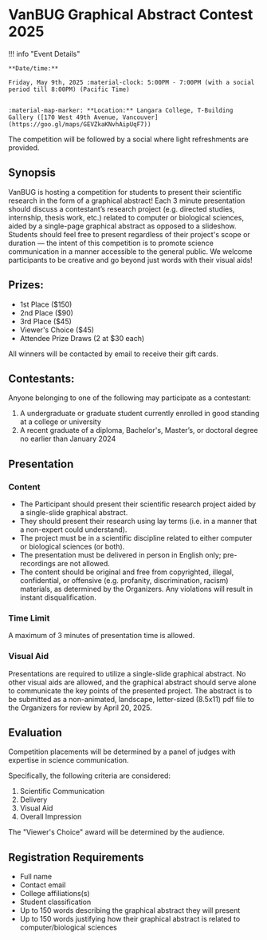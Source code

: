 # VanBUG Graphical Abstract Contest 2025

!!! info "Event Details"
    
    
    **Date/time:**
    
    Friday, May 9th, 2025 :material-clock: 5:00PM - 7:00PM (with a social period till 8:00PM) (Pacific Time)
    
    
    :material-map-marker: **Location:** Langara College, T-Building Gallery ([170 West 49th Avenue, Vancouver](https://goo.gl/maps/GEVZkaKNvhAipUqF7))

The competition will be followed by a social where light refreshments are provided.


## Synopsis

VanBUG is hosting a competition for students to present their scientific research in the form of a graphical abstract! Each 3 minute presentation should discuss a contestant’s research project (e.g. directed studies, internship, thesis work, etc.) related to computer or biological sciences, aided by a single-page graphical abstract as opposed to a slideshow. Students should feel free to present regardless of their project's scope or duration — the intent of this competition is to promote science communication in a manner accessible to the general public. We welcome participants to be creative and go beyond just words with their visual aids!

## Prizes:

- 1st Place ($150)
- 2nd Place ($90)
- 3rd Place ($45)
- Viewer's Choice ($45)
- Attendee Prize Draws (2 at $30 each)

All winners will be contacted by email to receive their gift cards.

## Contestants:

Anyone belonging to one of the following may participate as a contestant:

1. A undergraduate or graduate student currently enrolled in good standing at a college or university
2. A recent graduate of a diploma, Bachelor's, Master’s, or doctoral degree no earlier than January 2024

## Presentation

### Content
* The Participant should present their scientific research project aided by a single-slide graphical abstract. 
* They should present their research using lay terms (i.e. in a manner that a non-expert could understand).
* The project must be in a scientific discipline related to either computer or biological sciences (or both).
* The presentation must be delivered in person in English only; pre-recordings are not allowed.
* The content should be original and free from copyrighted, illegal, confidential, or offensive (e.g. profanity, discrimination, racism) materials, as determined by the Organizers. Any violations will result in instant disqualification.


### Time Limit

A maximum of 3 minutes of presentation time is allowed.

### Visual Aid

Presentations are required to utilize a single-slide graphical abstract. No other visual aids are allowed, and the graphical abstract should serve alone to communicate the key points of the presented project. The abstract is to be submitted as a non-animated, landscape, letter-sized (8.5x11) pdf file to the Organizers for review by April 20, 2025.


## Evaluation

Competition placements will be determined by a panel of judges with expertise in science communication.

Specifically, the following criteria are considered:

1. Scientific Communication
2. Delivery
3. Visual Aid
4. Overall Impression

The "Viewer's Choice" award will be determined by the audience.


## Registration Requirements

* Full name
* Contact email
* College affiliations(s)
* Student classification
* Up to 150 words describing the graphical abstract they will present
* Up to 150 words justifying how their graphical abstract is related to computer/biological sciences
